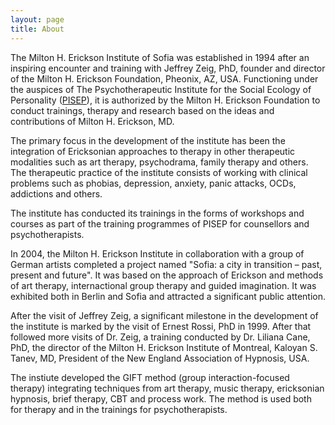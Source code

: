 ```yaml
---
layout: page
title: About
---
```


The Milton H. Erickson Institute of Sofia was established in 1994 after an
inspiring encounter and training with Jeffrey Zeig, PhD, founder and director
of the Milton H. Erickson Foundation, Pheonix, AZ, USA. Functioning under the
auspices of The Psychotherapeutic Institute for the Social Ecology of
Personality ([PISEP](http://pisep.org)), it is authorized by the Milton H.
Erickson Foundation to conduct trainings, therapy and research based on the
ideas and contributions of Milton H. Erickson, MD.

The primary focus in the development of the institute has been the integration
of Ericksonian approaches to therapy in other therapeutic modalities such as
art therapy, psychodrama, family therapy and others. The therapeutic practice
of the institute consists of working with clinical problems such as phobias, depression,
anxiety, panic attacks, OCDs, addictions and others.

The institute has conducted its trainings in the forms of workshops and courses
as part of the training programmes of PISEP for counsellors and
psychotherapists.

In 2004, the Milton H. Erickson Institute in collaboration with a group of German
artists completed a project named "Sofia: a city in transition – past, present and future".
It was based on the approach of Erickson and methods of art therapy,
internactional group therapy and guided imagination. It was exhibited both in
Berlin and Sofia and attracted a significant public attention.

After the visit of Jeffrey Zeig, a significant milestone in the development of the
institute is marked by the visit of Ernest Rossi, PhD in 1999. After that followed more
visits of Dr. Zeig, a training conducted by Dr. Liliana Cane, PhD, the director
of the Milton H. Erickson Institute of Montreal, Kaloyan S. Tanev, MD, President of
the New England Association of Hypnosis, USA.

The instiute developed the GIFT method (group interaction-focused therapy) integrating
techniques from art therapy, music therapy, ericksonian hypnosis, brief therapy, CBT
and process work. The method is used both for therapy and in the trainings for psychotherapists.

